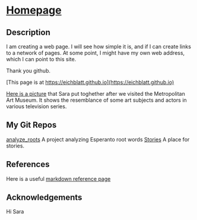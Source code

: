 # [Homepage](https://eichblatt.github.io)

## Description 

I am creating a web page. I will see how simple it is, and if I can create links to a network of pages. 
At some point, I might have my own web address, which I can point to this site.

Thank you github.

[This page is at https://eichblatt.github.io](https://eichblatt.github.io)

[Here is a picture](https://github.com/eichblatt/eichblatt.github.io/blob/master/Actors%20and%20Art%20Comparison.png) that Sara put toghether after we visited the Metropolitan Art Museum. It shows the resemblance of some art subjects and actors in various television series.

## My Git Repos
[analyze_roots](https://eichblatt.github.io/analyze_roots) A project analyzing Esperanto root words
[Stories](https://eichblatt.github.io/stories) A place for stories.

## References

Here is a useful [markdown reference page](https://github.com/adam-p/markdown-here/wiki/Markdown-Cheatsheet#links)

## Acknowledgements
Hi Sara
